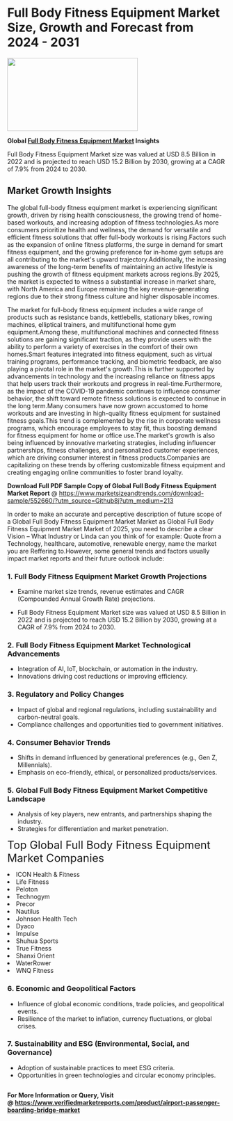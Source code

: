 <H1>Full Body Fitness Equipment Market Size, Growth and Forecast from 2024 - 2031</H1><img class="aligncenter size-medium wp-image-584254" src="https://thirdeyenews.in/wp-content/uploads/2024/09/Global-Market-Research-300x168.jpeg" alt="" width="300" height="168" /><p><strong>Global&nbsp;<a href="https://www.marketsizeandtrends.com/download-sample/552660/?utm_source=Github8j?utm_medium=213">Full Body Fitness Equipment Market</a> Insights</strong></p><p>Full Body Fitness Equipment Market size was valued at USD 8.5 Billion in 2022 and is projected to reach USD 15.2 Billion by 2030, growing at a CAGR of 7.9% from 2024 to 2030.</p><p><h2>Market Growth Insights</h2> <p>The global full-body fitness equipment market is experiencing significant growth, driven by rising health consciousness, the growing trend of home-based workouts, and increasing adoption of fitness technologies.As more consumers prioritize health and wellness, the demand for versatile and efficient fitness solutions that offer full-body workouts is rising.Factors such as the expansion of online fitness platforms, the surge in demand for smart fitness equipment, and the growing preference for in-home gym setups are all contributing to the market's upward trajectory.Additionally, the increasing awareness of the long-term benefits of maintaining an active lifestyle is pushing the growth of fitness equipment markets across regions.By 2025, the market is expected to witness a substantial increase in market share, with North America and Europe remaining the key revenue-generating regions due to their strong fitness culture and higher disposable incomes.</p> <p>The market for full-body fitness equipment includes a wide range of products such as resistance bands, kettlebells, stationary bikes, rowing machines, elliptical trainers, and multifunctional home gym equipment.Among these, multifunctional machines and connected fitness solutions are gaining significant traction, as they provide users with the ability to perform a variety of exercises in the comfort of their own homes.Smart features integrated into fitness equipment, such as virtual training programs, performance tracking, and biometric feedback, are also playing a pivotal role in the market's growth.This is further supported by advancements in technology and the increasing reliance on fitness apps that help users track their workouts and progress in real-time.Furthermore, as the impact of the COVID-19 pandemic continues to influence consumer behavior, the shift toward remote fitness solutions is expected to continue in the long term.Many consumers have now grown accustomed to home workouts and are investing in high-quality fitness equipment for sustained fitness goals.This trend is complemented by the rise in corporate wellness programs, which encourage employees to stay fit, thus boosting demand for fitness equipment for home or office use.The market's growth is also being influenced by innovative marketing strategies, including influencer partnerships, fitness challenges, and personalized customer experiences, which are driving consumer interest in fitness products.Companies are capitalizing on these trends by offering customizable fitness equipment and creating engaging online communities to foster brand loyalty.<p><span class=""><strong>Download Full PDF Sample Copy of Global Full Body Fitness Equipment Market Report</strong> @ <a href="https://www.marketsizeandtrends.com/download-sample/552660/?utm_source=Github8j?utm_medium=213" target="_blank">https://www.marketsizeandtrends.com/download-sample/552660/?utm_source=Github8j?utm_medium=213</a></span></p><p>In order to make an accurate and perceptive description of future scope of a Global&nbsp;Full Body Fitness Equipment Market Market as Global&nbsp;Full Body Fitness Equipment Market Market of 2025, you need to describe a clear Vision &ndash; What Industry or Linda can you think of for example: Quote from a Technology, healthcare, automotive, renewable energy, name the market you are Reffering to.However, some general trends and factors usually impact market reports and their future outlook include:</p><h3>1.&nbsp;<strong>Full Body Fitness Equipment Market Growth Projections</strong></h3><ul><li>Examine market size trends, revenue estimates and CAGR (Compounded Annual Growth Rate) projections.</li><li><p>Full Body Fitness Equipment Market size was valued at USD 8.5 Billion in 2022 and is projected to reach USD 15.2 Billion by 2030, growing at a CAGR of 7.9% from 2024 to 2030.</p></li></ul><h3>2.&nbsp;<strong>Full Body Fitness Equipment Market Technological Advancements</strong></h3><ul><li>Integration of AI, IoT, blockchain, or automation in the industry.</li><li>Innovations driving cost reductions or improving efficiency.</li></ul><h3>3.&nbsp;<strong>Regulatory and Policy Changes</strong></h3><ul><li>Impact of global and regional regulations, including sustainability and carbon-neutral goals.</li><li>Compliance challenges and opportunities tied to government initiatives.</li></ul><h3>4.&nbsp;<strong>Consumer Behavior Trends</strong></h3><ul><li>Shifts in demand influenced by generational preferences (e.g., Gen Z, Millennials).</li><li>Emphasis on eco-friendly, ethical, or personalized products/services.</li></ul><h3>5.&nbsp;<strong>Global Full Body Fitness Equipment Market Competitive Landscape</strong></h3><ul><li>Analysis of key players, new entrants, and partnerships shaping the industry.</li><li>Strategies for differentiation and market penetration.</li></ul><p data-pm-slice="1 1 []"><span style="color: inherit; font-family: inherit; font-size: 25px;">Top Global Full Body Fitness Equipment Market Companies</span></p><div class="" data-test-id=""><p><li>ICON Health & Fitness</li><li> Life Fitness</li><li> Peloton</li><li> Technogym</li><li> Precor</li><li> Nautilus</li><li> Johnson Health Tech</li><li> Dyaco</li><li> Impulse</li><li> Shuhua Sports</li><li> True Fitness</li><li> Shanxi Orient</li><li> WaterRower</li><li> WNQ Fitness</li></p></div><h3>6.&nbsp;<strong>Economic and Geopolitical Factors</strong></h3><ul><li>Influence of global economic conditions, trade policies, and geopolitical events.</li><li>Resilience of the market to inflation, currency fluctuations, or global crises.</li></ul><h3>7.&nbsp;<strong>Sustainability and ESG (Environmental, Social, and Governance)</strong></h3><ul><li>Adoption of sustainable practices to meet ESG criteria.</li><li>Opportunities in green technologies and circular economy principles.</li></ul><h2><strong style="font-size: 14px;">For More Information or Query, Visit @&nbsp;</strong><a style="background-color: #ffffff; font-size: 14px;" href="https://www.marketsizeandtrends.com/report/full-body-fitness-equipment-market/" target="_blank">https://www.verifiedmarketreports.com/product/airport-passenger-boarding-bridge-market</a></h2>